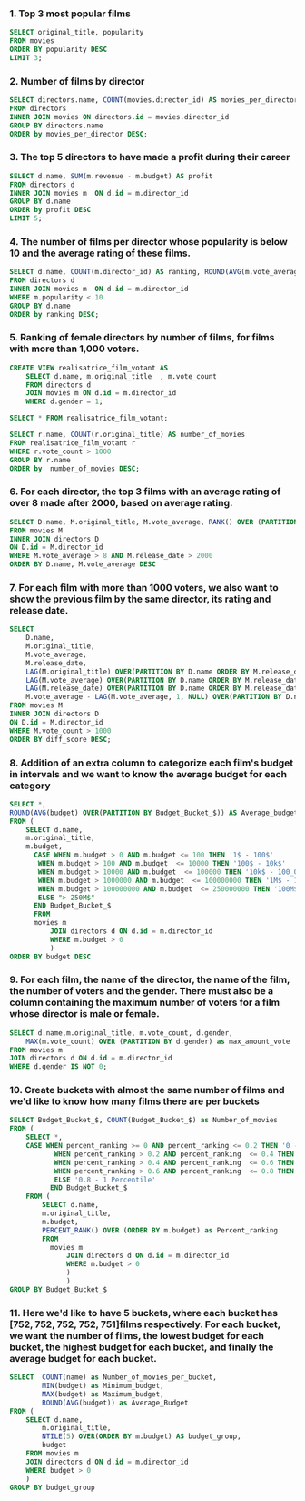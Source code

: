 ### 1. Top 3 most popular films
```SQL
SELECT original_title, popularity
FROM movies
ORDER BY popularity DESC
LIMIT 3;
```
### 2. Number of films by director
```SQL
SELECT directors.name, COUNT(movies.director_id) AS movies_per_director
FROM directors
INNER JOIN movies ON directors.id = movies.director_id
GROUP BY directors.name
ORDER by movies_per_director DESC;
```
### 3. The top 5 directors to have made a profit during their career
```SQL
SELECT d.name, SUM(m.revenue - m.budget) AS profit
FROM directors d
INNER JOIN movies m  ON d.id = m.director_id
GROUP BY d.name
ORDER by profit DESC
LIMIT 5;
```

### 4. The number of films per director whose popularity is below 10 and the average rating of these films.
```SQL
SELECT d.name, COUNT(m.director_id) AS ranking, ROUND(AVG(m.vote_average),1) AS average_note
FROM directors d
INNER JOIN movies m  ON d.id = m.director_id
WHERE m.popularity < 10
GROUP BY d.name
ORDER by ranking DESC;
```
### 5. Ranking of female directors by number of films, for films with more than 1,000 voters.
```SQL
CREATE VIEW realisatrice_film_votant AS
    SELECT d.name, m.original_title  , m.vote_count
    FROM directors d
    JOIN movies m ON d.id = m.director_id
    WHERE d.gender = 1;

SELECT * FROM realisatrice_film_votant;

SELECT r.name, COUNT(r.original_title) AS number_of_movies
FROM realisatrice_film_votant r
WHERE r.vote_count > 1000
GROUP BY r.name
ORDER by  number_of_movies DESC;
```

### 6. For each director, the top 3 films with an average rating of over 8 made after 2000, based on average rating.
```SQL
SELECT D.name, M.original_title, M.vote_average, RANK() OVER (PARTITION BY D.name ORDER BY M.vote_average DESC) AS Ranking
FROM movies M
INNER JOIN directors D
ON D.id = M.director_id
WHERE M.vote_average > 8 AND M.release_date > 2000
ORDER BY D.name, M.vote_average DESC
```

### 7. For each film with more than 1000 voters, we also want to show the previous film by the same director, its rating and release date.
```SQL
SELECT
	D.name,
	M.original_title,
	M.vote_average,
	M.release_date,
	LAG(M.original_title) OVER(PARTITION BY D.name ORDER BY M.release_date) AS previous_movie,
	LAG(M.vote_average) OVER(PARTITION BY D.name ORDER BY M.release_date) AS previous_score,
	LAG(M.release_date) OVER(PARTITION BY D.name ORDER BY M.release_date) AS previous_date,
	M.vote_average - LAG(M.vote_average, 1, NULL) OVER(PARTITION BY D.name ORDER BY M.release_date) AS diff_score
FROM movies M
INNER JOIN directors D
ON D.id = M.director_id
WHERE M.vote_count > 1000
ORDER BY diff_score DESC;
```
### 8. Addition of an extra column to categorize each film's budget in intervals and we want to know the average budget for each category
```SQL
SELECT *,
ROUND(AVG(budget) OVER(PARTITION BY Budget_Bucket_$)) AS Average_budget_per_cat
FROM (
	SELECT d.name,
	m.original_title,
	m.budget,
	  CASE WHEN m.budget > 0 AND m.budget <= 100 THEN '1$ - 100$'
	   WHEN m.budget > 100 AND m.budget  <= 10000 THEN '100$ - 10k$'
	   WHEN m.budget > 10000 AND m.budget  <= 100000 THEN '10k$ - 100_000k$'
	   WHEN m.budget > 1000000 AND m.budget  <= 100000000 THEN '1M$ - 100M$'
	   WHEN m.budget > 100000000 AND m.budget  <= 250000000 THEN '100M$ - 250M$'
	   ELSE "> 250M$"
	  END Budget_Bucket_$
	  FROM
	  movies m
	      JOIN directors d ON d.id = m.director_id
	      WHERE m.budget > 0
	      )
ORDER BY budget DESC
```

### 9. For each film, the name of the director, the name of the film, the number of voters and the gender. There must also be a column containing the maximum number of voters for a film whose director is male or female.
```SQL
SELECT d.name,m.original_title, m.vote_count, d.gender,
	MAX(m.vote_count) OVER (PARTITION BY d.gender) as max_amount_vote
FROM movies m
JOIN directors d ON d.id = m.director_id
WHERE d.gender IS NOT 0;
```

### 10. Create buckets with almost the same number of films and we'd like to know how many films there are per buckets
```SQL
SELECT Budget_Bucket_$, COUNT(Budget_Bucket_$) as Number_of_movies
FROM (
	SELECT *,
	CASE WHEN percent_ranking >= 0 AND percent_ranking <= 0.2 THEN '0 - 0.2 Percentile'
		   WHEN percent_ranking > 0.2 AND percent_ranking  <= 0.4 THEN '0.2 - 0.4 Percentile'
		   WHEN percent_ranking > 0.4 AND percent_ranking  <= 0.6 THEN '0.4 - 0.6 Percentile'
		   WHEN percent_ranking > 0.6 AND percent_ranking  <= 0.8 THEN '0.6 - 0.8 Percentile'
		   ELSE '0.8 - 1 Percentile'
		  END Budget_Bucket_$
	FROM (
		SELECT d.name,
		m.original_title,
		m.budget,
		PERCENT_RANK() OVER (ORDER BY m.budget) as Percent_ranking
		FROM
		  movies m
		      JOIN directors d ON d.id = m.director_id
		      WHERE m.budget > 0
		      )
		      )
GROUP BY Budget_Bucket_$
```

### 11. Here we'd like to have 5 buckets, where each bucket has [752, 752, 752, 752, 751]films respectively. For each bucket, we want the number of films, the lowest budget for each bucket, the highest budget for each bucket, and finally the average budget for each bucket.
```SQL
SELECT  COUNT(name) as Number_of_movies_per_bucket,
		MIN(budget) as Minimum_budget,
		MAX(budget) as Maximum_budget,
		ROUND(AVG(budget)) as Average_Budget
FROM (
	SELECT d.name,
		m.original_title,
		NTILE(5) OVER(ORDER BY m.budget) AS budget_group,
		budget
	FROM movies m
	JOIN directors d ON d.id = m.director_id
	WHERE budget > 0
	)
GROUP BY budget_group
```
